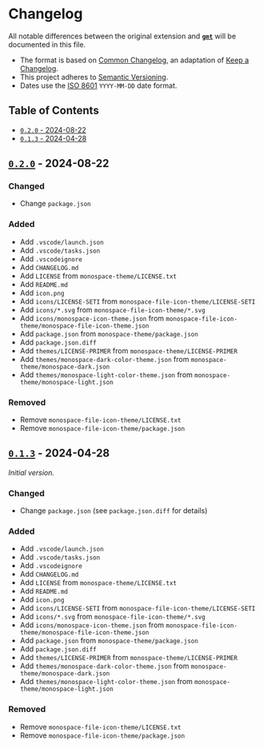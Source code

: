 # Changelog

All notable differences between the original extension and **[``gmt``]** will be documented in this file.

- The format is based on [Common Changelog], an adaptation of [Keep a Changelog].
- This project adheres to [Semantic Versioning].
- Dates use the [ISO 8601] ``YYYY-MM-DD`` date format.

## Table of Contents

- [``0.2.0`` - 2024-08-22](#020---2024-08-22)
- [``0.1.3`` - 2024-04-28](#013---2024-04-28)

## [``0.2.0``] - 2024-08-22

### Changed

- Change `package.json`

### Added

- Add `.vscode/launch.json`
- Add `.vscode/tasks.json`
- Add `.vscodeignore`
- Add `CHANGELOG.md`
- Add `LICENSE` from `monospace-theme/LICENSE.txt`
- Add `README.md`
- Add `icon.png`
- Add `icons/LICENSE-SETI` from `monospace-file-icon-theme/LICENSE-SETI`
- Add `icons/*.svg` from `monospace-file-icon-theme/*.svg`
- Add `icons/monospace-icon-theme.json` from `monospace-file-icon-theme/monospace-file-icon-theme.json`
- Add `package.json` from `monospace-theme/package.json`
- Add `package.json.diff`
- Add `themes/LICENSE-PRIMER` from `monospace-theme/LICENSE-PRIMER`
- Add `themes/monospace-dark-color-theme.json` from `monospace-theme/monospace-dark.json`
- Add `themes/monospace-light-color-theme.json` from `monospace-theme/monospace-light.json`

### Removed

- Remove `monospace-file-icon-theme/LICENSE.txt`
- Remove `monospace-file-icon-theme/package.json`

## [``0.1.3``] - 2024-04-28

_Initial version._

### Changed

- Change `package.json` (see `package.json.diff` for details)

### Added

- Add `.vscode/launch.json`
- Add `.vscode/tasks.json`
- Add `.vscodeignore`
- Add `CHANGELOG.md`
- Add `LICENSE` from `monospace-theme/LICENSE.txt`
- Add `README.md`
- Add `icon.png`
- Add `icons/LICENSE-SETI` from `monospace-file-icon-theme/LICENSE-SETI`
- Add `icons/*.svg` from `monospace-file-icon-theme/*.svg`
- Add `icons/monospace-icon-theme.json` from `monospace-file-icon-theme/monospace-file-icon-theme.json`
- Add `package.json` from `monospace-theme/package.json`
- Add `package.json.diff`
- Add `themes/LICENSE-PRIMER` from `monospace-theme/LICENSE-PRIMER`
- Add `themes/monospace-dark-color-theme.json` from `monospace-theme/monospace-dark.json`
- Add `themes/monospace-light-color-theme.json` from `monospace-theme/monospace-light.json`

### Removed

- Remove `monospace-file-icon-theme/LICENSE.txt`
- Remove `monospace-file-icon-theme/package.json`

[``gmt``]: <https://github.com/its-miroma/gmt/>
[Common Changelog]: <https://common-changelog.org/>
[Keep a Changelog]: <https://keepachangelog.com/>
[Semantic Versioning]: <https://semver.org/>
[ISO 8601]: <https://iso.org/iso-8601-date-and-time-format.html/>

[``0.2.0``]: <https://github.com/its-miroma/gmt/releases/v0.2.0>
[``0.1.3``]: <https://github.com/its-miroma/gmt/releases/v0.1.3>

